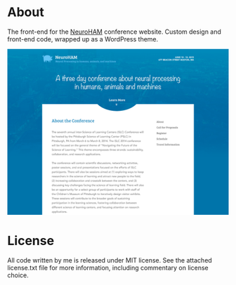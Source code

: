 About
================================================================================

The front-end for the [NeuroHAM](http://neuroham.bu.edu) conference website.
Custom design and front-end code, wrapped up as a WordPress theme.

![NeuroHAM Front-end Home Page Design](design.png)


License
================================================================================

All code written by me is released under MIT license. See the attached
license.txt file for more information, including commentary on license choice.
